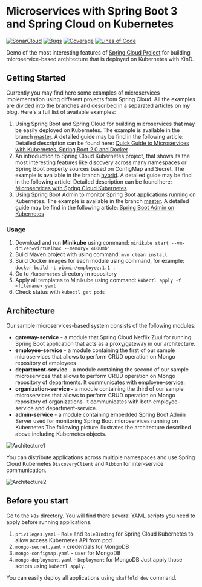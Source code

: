 # Microservices with Spring Boot 3 and Spring Cloud on Kubernetes

[![SonarCloud](https://sonarcloud.io/images/project_badges/sonarcloud-black.svg)](https://sonarcloud.io/dashboard?id=piomin_spring-microservices-kubernetes)
[![Bugs](https://sonarcloud.io/api/project_badges/measure?project=piomin_spring-microservices-kubernetes&metric=bugs)](https://sonarcloud.io/dashboard?id=piomin_spring-microservices-kubernetes)
[![Coverage](https://sonarcloud.io/api/project_badges/measure?project=piomin_spring-microservices-kubernetes&metric=coverage)](https://sonarcloud.io/dashboard?id=piomin_spring-microservices-kubernetes)
[![Lines of Code](https://sonarcloud.io/api/project_badges/measure?project=piomin_spring-microservices-kubernetes&metric=ncloc)](https://sonarcloud.io/dashboard?id=piomin_spring-microservices-kubernetes)

Demo of the most interesting features of [Spring Cloud Project](https://spring.io/projects/spring-cloud) for building microservice-based architecture that is deployed on Kubernetes with KinD.


## Getting Started 
Currently you may find here some examples of microservices implementation using different projects from Spring Cloud. All the examples are divided into the branches and described in a separated articles on my blog. Here's a full list of available examples:
1. Using Spring Boot and Spring Cloud for building microservices that may be easily deployed on Kubernetes. The example is available in the branch [master](https://github.com/piomin/sample-spring-microservices-kubernetes/tree/master). A detailed guide may be find in the following article: Detailed description can be found here: [Quick Guide to Microservices with Kubernetes, Spring Boot 2.0 and Docker](https://piotrminkowski.com/2018/08/02/quick-guide-to-microservices-with-kubernetes-spring-boot-2-0-and-docker/) 
2. An introduction to Spring Cloud Kubernetes project, that shows its the most interesting features like discovery across many namespaces or Spring Boot property sources based on ConfigMap and Secret. The example is available in the branch [hybrid](https://github.com/piomin/sample-spring-microservices-kubernetes/tree/hybrid). A detailed guide may be find in the following article: Detailed description can be found here: [Microservices with Spring Cloud Kubernetes](https://piotrminkowski.com/2019/12/20/microservices-with-spring-cloud-kubernetes/)
3. Using Spring Boot Admin to monitor Spring Boot applications running on Kubernetes. The example is available in the branch [master](https://github.com/piomin/sample-spring-microservices-kubernetes/tree/master). A detailed guide may be find in the following article: [Spring Boot Admin on Kubernetes](https://piotrminkowski.com/2020/02/18/spring-boot-admin-on-kubernetes/)

### Usage
1. Download and run **Minikube** using command: `minikube start --vm-driver=virtualbox --memory='4000mb'` 
2. Build Maven project with using command: `mvn clean install`
3. Build Docker images for each module using command, for example: `docker build -t piomin/employee:1.1 .`
4. Go to `/kubernetes` directory in repository
5. Apply all templates to Minikube using command: `kubectl apply -f <filename>.yaml`
6. Check status with `kubectl get pods`

## Architecture

Our sample microservices-based system consists of the following modules:
- **gateway-service** - a module that Spring Cloud Netflix Zuul for running Spring Boot application that acts as a proxy/gateway in our architecture.
- **employee-service** - a module containing the first of our sample microservices that allows to perform CRUD operation on Mongo repository of employees
- **department-service** - a module containing the second of our sample microservices that allows to perform CRUD operation on Mongo repository of departments. It communicates with employee-service. 
- **organization-service** - a module containing the third of our sample microservices that allows to perform CRUD operation on Mongo repository of organizations. It communicates with both employee-service and department-service.
- **admin-service** - a module containing embedded Spring Boot Admin Server used for monitoring Spring Boot microservices running on Kubernetes
The following picture illustrates the architecture described above including Kubernetes objects.

<img src="https://piotrminkowski.files.wordpress.com/2018/07/micro-kube-1.png" title="Architecture1">

You can distribute applications across multiple namespaces and use Spring Cloud Kubernetes `DiscoveryClient` and `Ribbon` for inter-service communication.

<img src="https://piotrminkowski.files.wordpress.com/2019/12/microservices-with-spring-cloud-kubernetes-discovery.png" title="Architecture2" >

## Before you start
Go to the `k8s` directory. You will find there several YAML scripts you need to apply before running applications.
1. `privileges.yaml` - `Role` and `RoleBinding` for Spring Cloud Kubernetes to allow access Kubernetes API from pod
2. `mongo-secret.yaml` - credentials for MongoDB
3. `mongo-configmap.yaml` - user for MongoDB
4. `mongo-deployment.yaml` - `Deployment` for MongoDB
Just apply those scripts using `kubectl apply`.

You can easily deploy all applications using `skaffold dev` command.
